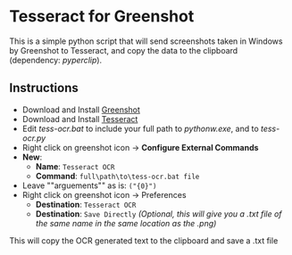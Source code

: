 # Tesseract for Greenshot

This is a simple python script that will send screenshots taken in Windows by Greenshot to Tesseract, and copy the data to the clipboard (dependency: *pyperclip*).

## Instructions

- Download and Install [Greenshot](https://getgreenshot.org/downloads/)
- Download and Install  [Tesseract](https://github.com/UB-Mannheim/tesseract/wiki)
- Edit *tess-ocr.bat* to include your full path to *pythonw.exe*, and to *tess-ocr.py*
- Right click on greenshot icon $\to$ **Configure External Commands**
- **New**:
  - **Name**: `Tesseract OCR` 
  - **Command**: `full\path\to\tess-ocr.bat file`
- Leave ""arguements"" as is: `("{0}")`
- Right click on greenshot icon $\to$ Preferences
  - **Destination**: `Tesseract OCR`
  - **Destination**: `Save Directly`
    *(Optional, this will give you a .txt file of the same name in the same location as the .png)*

This will copy the OCR generated text to the clipboard and save a .txt file
